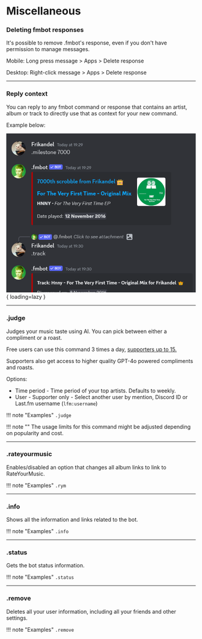 # Miscellaneous

### Deleting fmbot responses

It's possible to remove .fmbot's response, even if you don't have permission to manage messages.

Mobile: Long press message > Apps > Delete response

Desktop: Right-click message > Apps > Delete response

---

### Reply context

You can reply to any fmbot command or response that contains an artist, album or track to directly use that as context for your new command.

Example below:

![Reply context example](/img/reply_context_example.png){ loading=lazy }

---

### .judge

Judges your music taste using AI. You can pick between either a compliment or a roast.

Free users can use this command 3 times a day, <a href="/supporter/">supporters up to 15.</a>

Supporters also get access to higher quality GPT-4o powered compliments and roasts.

Options:

* Time period - Time period of your top artists. Defaults to weekly.
* User - Supporter only - Select another user by mention, Discord ID or Last.fm username (`lfm:username`)

!!! note "Examples"
    `.judge`

!!! note ""
    The usage limits for this command might be adjusted depending on popularity and cost.

---

### .rateyourmusic

Enables/disabled an option that changes all album links to link to RateYourMusic.

!!! note "Examples"
    `.rym`

---

### .info

Shows all the information and links related to the bot.

!!! note "Examples"
    `.info`

---
### .status

Gets the bot status information.

!!! note "Examples"
    `.status`

---
### .remove

Deletes all your user information, including all your friends and other settings.

!!! note "Examples"
    `.remove`


